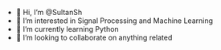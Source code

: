 - 👋 Hi, I’m @SultanSh
- 👀 I’m interested in Signal Processing and Machine Learning
- 🌱 I’m currently learning Python
- 💞️ I’m looking to collaborate on anything related

<!---
SultanSh/SultanSh is a ✨ special ✨ repository because its `README.md` (this file) appears on your GitHub profile.
You can click the Preview link to take a look at your changes.
--->
